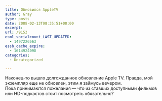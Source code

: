 ```yaml
---
title: Обновился AppleTV
author: Gray
type: posts
date: 2008-02-13T08:35:51+00:00
excerpt:
url: /9153
esml_socialcount_LAST_UPDATED:
  - 1497226563
essb_cache_expire:
  - 1614924098
categories:
  - Uncategorized

---
```








Наконец-то вышло долгожданное обновление Apple TV. Правда, мой экземпляр еще не обновлен, этим я займусь вечером.  
Пока принимаются пожелания &#8212; что из ставших доступными фильмов или HD-подкастов стоит посмотреть обязательно?